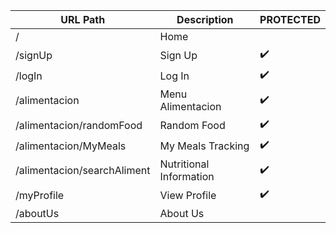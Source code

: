 

|          URL Path           |        Description      | PROTECTED |
|-----------------------------|-------------------------|-----------|
| /                           | Home                    |           |
| /signUp                     | Sign Up                 | ✔️       |
| /logIn                      | Log In                  | ✔️       |
| /alimentacion               | Menu Alimentacion       | ✔️       |
| /alimentacion/randomFood    | Random Food             | ✔️       |
| /alimentacion/MyMeals       | My Meals Tracking       | ✔️       |
| /alimentacion/searchAliment | Nutritional Information | ✔️       |
| /myProfile                  | View Profile            | ✔️       |
| /aboutUs                    | About Us                |           |

